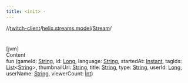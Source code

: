 ```yaml
---
title: <init> -
---
```

//[twitch-client](../../index.md)/[helix.streams.model](../index.md)/[Stream](index.md)/[<init>](-init-.md)



# <init>  
[jvm]  
Content  
fun [<init>](-init-.md)(gameId: [String](https://kotlinlang.org/api/latest/jvm/stdlib/kotlin/-string/index.html), id: [Long](https://kotlinlang.org/api/latest/jvm/stdlib/kotlin/-long/index.html), language: [String](https://kotlinlang.org/api/latest/jvm/stdlib/kotlin/-string/index.html), startedAt: [Instant](https://docs.oracle.com/javase/8/docs/api/java/time/Instant.html), tagIds: [List](https://kotlinlang.org/api/latest/jvm/stdlib/kotlin.collections/-list/index.html)<[String](https://kotlinlang.org/api/latest/jvm/stdlib/kotlin/-string/index.html)>, thumbnailUrl: [String](https://kotlinlang.org/api/latest/jvm/stdlib/kotlin/-string/index.html), title: [String](https://kotlinlang.org/api/latest/jvm/stdlib/kotlin/-string/index.html), type: [String](https://kotlinlang.org/api/latest/jvm/stdlib/kotlin/-string/index.html), userId: [Long](https://kotlinlang.org/api/latest/jvm/stdlib/kotlin/-long/index.html), userName: [String](https://kotlinlang.org/api/latest/jvm/stdlib/kotlin/-string/index.html), viewerCount: [Int](https://kotlinlang.org/api/latest/jvm/stdlib/kotlin/-int/index.html))  



